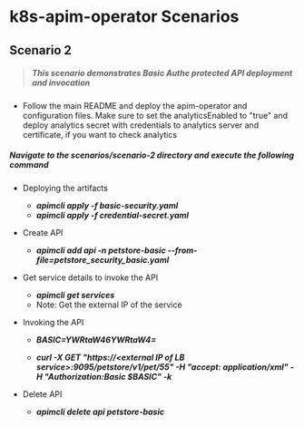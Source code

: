 # k8s-apim-operator Scenarios

## Scenario 2

> ##### This scenario demonstrates Basic Authe protected API deployment and invocation

- Follow the main README and deploy the apim-operator and configuration files. Make sure to set the analyticsEnabled to "true" and deploy analytics secret with credentials to analytics server and certificate, if you want to check analytics
 
##### Navigate to the scenarios/scenario-2 directory and execute the following command

- Deploying the artifacts<br /> 
    - ***apimcli apply -f basic-security.yaml***
    - ***apimcli apply -f credential-secret.yaml***

- Create API <br /> 
    - ***apimcli add api -n petstore-basic --from-file=petstore_security_basic.yaml***

- Get service details to invoke the API<br />
    - ***apimcli get services***
    - Note: Get the external IP of the service
 
- Invoking the API <br />
    - ***BASIC=YWRtaW46YWRtaW4=***
   
    - ***curl -X GET "https://\<external IP of LB service>:9095/petstore/v1/pet/55" -H "accept: application/xml" -H "Authorization:Basic $BASIC" -k***

- Delete API <br /> 
    - ***apimcli delete api petstore-basic***
